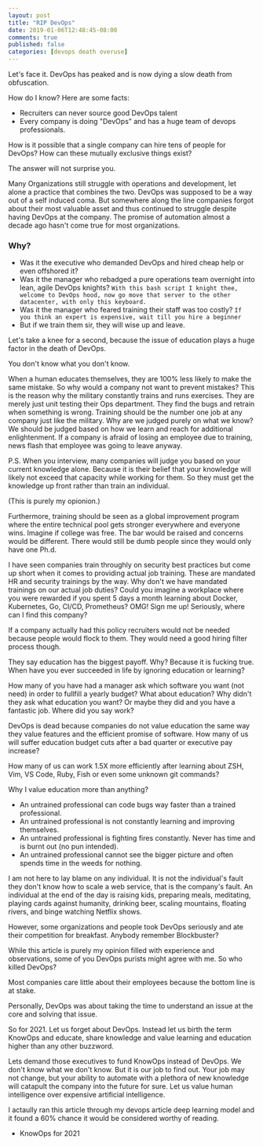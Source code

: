 ```yaml
---
layout: post
title: "RIP DevOps"
date: 2019-01-06T12:48:45-08:00
comments: true
published: false
categories: [devops death overuse]
---
```


Let's face it. DevOps has peaked and is now dying a slow death from obfuscation. 

How do I know? Here are some facts:
  * Recruiters can never source good DevOps talent
  * Every company is doing "DevOps" and has a huge team of devops professionals.

How is it possible that a single company can hire tens of people for DevOps? How can these mutually exclusive things exist?  

The answer will not surprise you. 

Many Organizations still struggle with operations and development, let alone a practice that combines the two. DevOps was supposed to be a way out of a self induced coma. But somewhere along the line companies forgot about their most valuable asset and thus continued to struggle despite having DevOps at the company. The promise of automation almost a decade ago hasn't come true for most organizations.

### Why?

- Was it the executive who demanded DevOps and hired cheap help or even offshored it?
- Was it the manager who rebadged a pure operations team overnight into lean, agile DevOps knights?
  `With this bash script I knight thee, welcome to DevOps hood, now go move that server to the other datacenter, with only this keyboard.`
- Was it the manager who feared training their staff was too costly?
  `If you think an expert is expensive, wait till you hire a beginner`
- But if we train them sir, they will wise up and leave.

Let's take a knee for a second, because the issue of education plays a huge factor in the death of DevOps. 

You don't know what you don't know. 

When a human educates themselves, they are 100% less likely to make the same mistake. So why would a company not want to prevent mistakes? This is the reason why the military constantly trains and runs exercises. They are merely just unit testing their Ops department. They find the bugs and retrain when something is wrong. Training should be the number one job at any company just like the military. Why are we judged purely on what we know? We should be judged based on how we learn and reach for additional enlightenment. If a company is afraid of losing an employee due to training, news flash that employee was going to leave anyway.

P.S.  When you interview, many companies will judge you based on your current knowledge alone.  Because it is their belief that your knowledge will likely not exceed that capacity while working for them.  So they must get the knowledge up front rather than train an individual. 

(This is purely my opionion.) 

Furthermore, training should be seen as a global improvement program where the entire technical pool gets stronger everywhere and everyone wins. Imagine if college was free. The bar would be raised and concerns would be different.  There would still be dumb people since they would only have one Ph.d. 

I have seen companies train throughly on security best practices but come up short when it comes to providing actual job training. These are mandated HR and security trainings by the way. Why don't we have mandated trainings on our actual job duties? Could you imagine a workplace where you were rewarded if you spent 5 days a month learning about Docker, Kubernetes, Go, CI/CD, Prometheus? OMG! Sign me up! Seriously, where can I find this company?  

If a company actually had this policy recruiters would not be needed because people would flock to them. They would need a good hiring filter process though.

They say education has the biggest payoff. Why? Because it is fucking true. When have you ever succeeded in life by ignoring education or learning?

How many of you have had a manager ask which software you want (not need) in order to fullfill a yearly budget? What about education?  Why didn't they ask what education you want?  Or maybe they did and you have a fantastic job.  Where did you say work?

DevOps is dead because companies do not value education the same way they value features and the efficient promise of software. How many of us will suffer education budget cuts after a bad quarter or executive pay increase?

How many of us can work 1.5X more efficiently after learning about ZSH, Vim, VS Code, Ruby, Fish or even some unknown git commands?

Why I value education more than anything?

- An untrained professional can code bugs way faster than a trained professional.
- An untrained professional is not constantly learning and improving themselves.
- An untrained professional is fighting fires constantly. Never has time and is burnt out (no pun intended).
- An untrained professional cannot see the bigger picture and often spends time in the weeds for nothing.

I am not here to lay blame on any individual. It is not the individual's fault they don't know how to scale a web service, that is the company's fault. An individual at the end of the day is raising kids, preparing meals, meditating, playing cards against humanity, drinking beer, scaling mountains, floating rivers, and binge watching Netflix shows.

However, some organizations and people took DevOps seriously and ate their competition for breakfast. Anybody remember Blockbuster?

While this article is purely my opinion filled with experience and observations, some of you DevOps purists might agree with me. So who killed DevOps?

Most companies care little about their employees because the bottom line is at stake.

Personally, DevOps was about taking the time to understand an issue at the core and solving that issue.

So for 2021. Let us forget about DevOps. Instead let us birth the term KnowOps and educate, share knowledge and value learning and education higher than any other buzzword.

Lets demand those executives to fund KnowOps instead of DevOps. We don't know what we don't know. But it is our job to find out. Your job may not change, but your ability to automate with a plethora of new knowledge will catapult the company into the future for sure. Let us value human intelligence over expensive artificial intelligence.

I actaully ran this article through my devops article deep learning model and it found a 60% chance it would be considered worthy of reading.

- KnowOps for 2021
